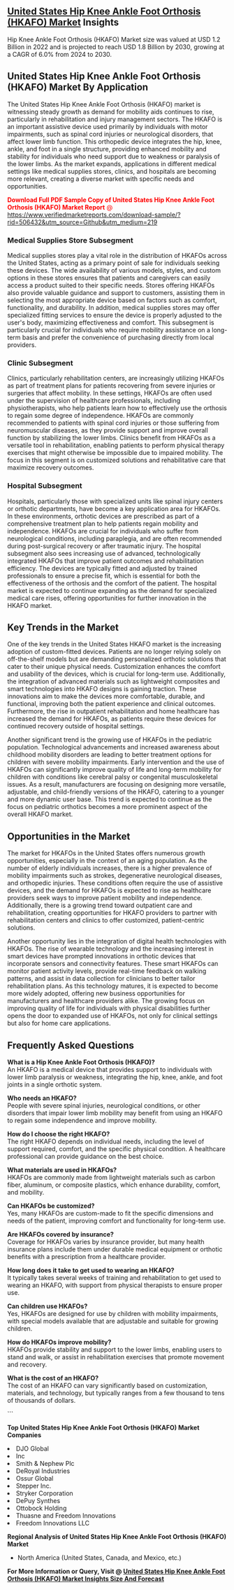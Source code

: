 <h2><a href="https://www.verifiedmarketreports.com/download-sample/?rid=506432&amp;utm_source=Github&amp;utm_medium=219" target="_blank">United States Hip Knee Ankle Foot Orthosis (HKAFO) Market</a> Insights</h2><p>Hip Knee Ankle Foot Orthosis (HKAFO) Market size was valued at USD 1.2 Billion in 2022 and is projected to reach USD 1.8 Billion by 2030, growing at a CAGR of 6.0% from 2024 to 2030.</p><p> <h2>United States Hip Knee Ankle Foot Orthosis (HKAFO) Market By Application</h2> <p>The United States Hip Knee Ankle Foot Orthosis (HKAFO) market is witnessing steady growth as demand for mobility aids continues to rise, particularly in rehabilitation and injury management sectors. The HKAFO is an important assistive device used primarily by individuals with motor impairments, such as spinal cord injuries or neurological disorders, that affect lower limb function. This orthopedic device integrates the hip, knee, ankle, and foot in a single structure, providing enhanced mobility and stability for individuals who need support due to weakness or paralysis of the lower limbs. As the market expands, applications in different medical settings like medical supplies stores, clinics, and hospitals are becoming more relevant, creating a diverse market with specific needs and opportunities. <p><span class=""><span style="color: #ff0000;"><strong>Download Full PDF Sample Copy of United States Hip Knee Ankle Foot Orthosis (HKAFO) Market Report</strong> @ </span><a href="https://www.verifiedmarketreports.com/download-sample/?rid=506432&amp;utm_source=Github&amp;utm_medium=219" target="_blank">https://www.verifiedmarketreports.com/download-sample/?rid=506432&amp;utm_source=Github&amp;utm_medium=219</a></span></p></p> <h3>Medical Supplies Store Subsegment</h3> <p>Medical supplies stores play a vital role in the distribution of HKAFOs across the United States, acting as a primary point of sale for individuals seeking these devices. The wide availability of various models, styles, and custom options in these stores ensures that patients and caregivers can easily access a product suited to their specific needs. Stores offering HKAFOs also provide valuable guidance and support to customers, assisting them in selecting the most appropriate device based on factors such as comfort, functionality, and durability. In addition, medical supplies stores may offer specialized fitting services to ensure the device is properly adjusted to the user's body, maximizing effectiveness and comfort. This subsegment is particularly crucial for individuals who require mobility assistance on a long-term basis and prefer the convenience of purchasing directly from local providers. <h3>Clinic Subsegment</h3> <p>Clinics, particularly rehabilitation centers, are increasingly utilizing HKAFOs as part of treatment plans for patients recovering from severe injuries or surgeries that affect mobility. In these settings, HKAFOs are often used under the supervision of healthcare professionals, including physiotherapists, who help patients learn how to effectively use the orthosis to regain some degree of independence. HKAFOs are commonly recommended to patients with spinal cord injuries or those suffering from neuromuscular diseases, as they provide support and improve overall function by stabilizing the lower limbs. Clinics benefit from HKAFOs as a versatile tool in rehabilitation, enabling patients to perform physical therapy exercises that might otherwise be impossible due to impaired mobility. The focus in this segment is on customized solutions and rehabilitative care that maximize recovery outcomes. <h3>Hospital Subsegment</h3> <p>Hospitals, particularly those with specialized units like spinal injury centers or orthotic departments, have become a key application area for HKAFOs. In these environments, orthotic devices are prescribed as part of a comprehensive treatment plan to help patients regain mobility and independence. HKAFOs are crucial for individuals who suffer from neurological conditions, including paraplegia, and are often recommended during post-surgical recovery or after traumatic injury. The hospital subsegment also sees increasing use of advanced, technologically integrated HKAFOs that improve patient outcomes and rehabilitation efficiency. The devices are typically fitted and adjusted by trained professionals to ensure a precise fit, which is essential for both the effectiveness of the orthosis and the comfort of the patient. The hospital market is expected to continue expanding as the demand for specialized medical care rises, offering opportunities for further innovation in the HKAFO market. <h2>Key Trends in the Market</h2> <p>One of the key trends in the United States HKAFO market is the increasing adoption of custom-fitted devices. Patients are no longer relying solely on off-the-shelf models but are demanding personalized orthotic solutions that cater to their unique physical needs. Customization enhances the comfort and usability of the devices, which is crucial for long-term use. Additionally, the integration of advanced materials such as lightweight composites and smart technologies into HKAFO designs is gaining traction. These innovations aim to make the devices more comfortable, durable, and functional, improving both the patient experience and clinical outcomes. Furthermore, the rise in outpatient rehabilitation and home healthcare has increased the demand for HKAFOs, as patients require these devices for continued recovery outside of hospital settings. <p>Another significant trend is the growing use of HKAFOs in the pediatric population. Technological advancements and increased awareness about childhood mobility disorders are leading to better treatment options for children with severe mobility impairments. Early intervention and the use of HKAFOs can significantly improve quality of life and long-term mobility for children with conditions like cerebral palsy or congenital musculoskeletal issues. As a result, manufacturers are focusing on designing more versatile, adjustable, and child-friendly versions of the HKAFO, catering to a younger and more dynamic user base. This trend is expected to continue as the focus on pediatric orthotics becomes a more prominent aspect of the overall HKAFO market. <h2>Opportunities in the Market</h2> <p>The market for HKAFOs in the United States offers numerous growth opportunities, especially in the context of an aging population. As the number of elderly individuals increases, there is a higher prevalence of mobility impairments such as strokes, degenerative neurological diseases, and orthopedic injuries. These conditions often require the use of assistive devices, and the demand for HKAFOs is expected to rise as healthcare providers seek ways to improve patient mobility and independence. Additionally, there is a growing trend toward outpatient care and rehabilitation, creating opportunities for HKAFO providers to partner with rehabilitation centers and clinics to offer customized, patient-centric solutions. <p>Another opportunity lies in the integration of digital health technologies with HKAFOs. The rise of wearable technology and the increasing interest in smart devices have prompted innovations in orthotic devices that incorporate sensors and connectivity features. These smart HKAFOs can monitor patient activity levels, provide real-time feedback on walking patterns, and assist in data collection for clinicians to better tailor rehabilitation plans. As this technology matures, it is expected to become more widely adopted, offering new business opportunities for manufacturers and healthcare providers alike. The growing focus on improving quality of life for individuals with physical disabilities further opens the door to expanded use of HKAFOs, not only for clinical settings but also for home care applications. <h2>Frequently Asked Questions</h2> <p><strong>What is a Hip Knee Ankle Foot Orthosis (HKAFO)?</strong><br> An HKAFO is a medical device that provides support to individuals with lower limb paralysis or weakness, integrating the hip, knee, ankle, and foot joints in a single orthotic system.</p> <p><strong>Who needs an HKAFO?</strong><br> People with severe spinal injuries, neurological conditions, or other disorders that impair lower limb mobility may benefit from using an HKAFO to regain some independence and improve mobility.</p> <p><strong>How do I choose the right HKAFO?</strong><br> The right HKAFO depends on individual needs, including the level of support required, comfort, and the specific physical condition. A healthcare professional can provide guidance on the best choice.</p> <p><strong>What materials are used in HKAFOs?</strong><br> HKAFOs are commonly made from lightweight materials such as carbon fiber, aluminum, or composite plastics, which enhance durability, comfort, and mobility.</p> <p><strong>Can HKAFOs be customized?</strong><br> Yes, many HKAFOs are custom-made to fit the specific dimensions and needs of the patient, improving comfort and functionality for long-term use.</p> <p><strong>Are HKAFOs covered by insurance?</strong><br> Coverage for HKAFOs varies by insurance provider, but many health insurance plans include them under durable medical equipment or orthotic benefits with a prescription from a healthcare provider.</p> <p><strong>How long does it take to get used to wearing an HKAFO?</strong><br> It typically takes several weeks of training and rehabilitation to get used to wearing an HKAFO, with support from physical therapists to ensure proper use.</p> <p><strong>Can children use HKAFOs?</strong><br> Yes, HKAFOs are designed for use by children with mobility impairments, with special models available that are adjustable and suitable for growing children.</p> <p><strong>How do HKAFOs improve mobility?</strong><br> HKAFOs provide stability and support to the lower limbs, enabling users to stand and walk, or assist in rehabilitation exercises that promote movement and recovery.</p> <p><strong>What is the cost of an HKAFO?</strong><br> The cost of an HKAFO can vary significantly based on customization, materials, and technology, but typically ranges from a few thousand to tens of thousands of dollars.</p> ```</p><p><strong>Top United States Hip Knee Ankle Foot Orthosis (HKAFO) Market Companies</strong></p><div data-test-id=""><p><li>DJO Global</li><li> Inc</li><li> Smith & Nephew Plc</li><li> DeRoyal Industries</li><li> Ossur Global</li><li> Stepper Inc.</li><li> Stryker Corporation</li><li> DePuy Synthes</li><li> Ottobock Holding</li><li> Thuasne and Freedom Innovations</li><li> Freedom Innovations LLC</li></p><div><strong>Regional Analysis of&nbsp;United States Hip Knee Ankle Foot Orthosis (HKAFO) Market</strong></div><ul><li dir="ltr"><p dir="ltr">North America&nbsp;(United States, Canada, and Mexico, etc.)</p></li></ul><p><strong>For More Information or Query, Visit @&nbsp;</strong><strong><a href="https://www.verifiedmarketreports.com/product/hip-knee-ankle-foot-orthosis-hkafo-market/?utm_source=Github&amp;utm_medium=219" target="_blank">United States Hip Knee Ankle Foot Orthosis (HKAFO) Market Insights Size And Forecast</a></strong></p></div>
